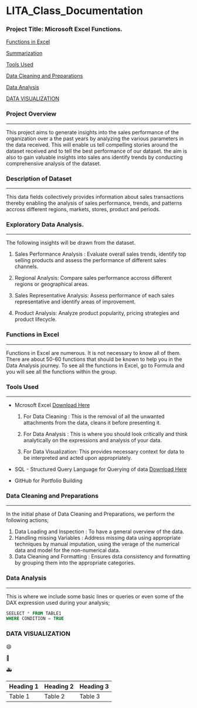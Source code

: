 # LITA_Class_Documentation

### Project Title: Microsoft Excel Functions.

[Functions in Excel](#functions-in-excel)

[Summarization](#summarization)

[Tools Used](#tools-used)

[Data Cleaning and Preparations](#data-cleaning-and-preparations)

[Data Analysis](#data-analysis)

[DATA VISUALIZATION](data-visualization)


### Project Overview
---
This project aims to generate insights into the sales performance of the organization over a the past years by analyzing the various parameters in the data received. This will enable us tell compelling stories around the dataset received and to tell the best performance of our dataset. the aim is also to gain valuable insights into sales ans identify trends by conducting comprehensive analysis of the dataset.

### Description of Dataset
---
This data fields collectively provides information about sales transactions thereby enabling the analysis of sales performance, trends, and patterns accross different regions, markets, stores, product and periods.

### Exploratory Data Analysis.
---
The following insights will be drawn from the dataset.
   
1. Sales Performance Analysis : Evaluate overall sales trends, identify top selling products and assess the performance of different sales channels.

2. Regional Analysis: Compare sales performance accross different regions or geographical areas.

3. Sales Representative Analysis: Assess performance of each sales representative and identify areas of improvement.

4. Product Analysis: Analyze product popularity, pricing strategies and product lifecycle.

### Functions in Excel
---
Functions in Excel are numerous. It is not necessary to know all of them. There are about 50-60 functions that should be known to help you in the Data Analysis journey. To see all the functions in Excel, go to Formula and you will see all the functions within the group.


### Tools Used
---
-  Mcrosoft Excel [Download Here](https://www.microsoft.com)
    1. For Data Cleaning : This is the removal of all the unwanted attachments from the data, cleans it before presenting it.
   
    2. For Data Analysis : This is where you should look critically and think analytically on the expressions and analysis of your data.
   
    3. For Data Visualization: This provides necessary context for data to be interpreted and acted upon appropriately.

- SQL - Structured Query Language for Querying of data [Download Here](http://www.microsoft.com)

- GitHub for Portfolio Building

### Data Cleaning and Preparations
---
 In the initial phase of Data Cleaning and Preparations, we perform the following actions;
  1. Data Loading and Inspection : To have a general overview of the data.
  2. Handling missing Variables : Address missing data using appropriate techniques by manual imputation, using the verage of the numerical data and model for the non-numerical data.
  3. Data Cleaning and Formatting : Ensures dsta consistency and formatting by grouping them into the appropriate categories.
 
 ### Data Analysis
  ---
  This is where we include some basic lines or queries or even some of the DAX expression used during your analysis;

```SQL
SEELECT * FROM TABLE1
WHERE CONDITION = TRUE
```
### DATA VISUALIZATION

😄

🚸

🚑

|Heading 1|Heading 2|Heading 3|
|--------|--------|--------|
|Table 1|Table 2|Table 3|


